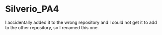 # Silverio_PA4

I accidentally added it to the wrong repository and I could not get it to add to the other repository, so I renamed this one. 
